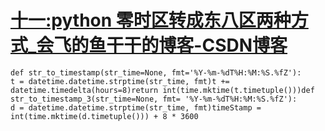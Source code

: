 # [十一:python 零时区转成东八区两种方式_会飞的鱼干干的博客-CSDN博客](https://blog.csdn.net/qq_36066039/article/details/113522661)

```
def str_to_timestamp(str_time=None, fmt='%Y-%m-%dT%H:%M:%S.%fZ'):        t = datetime.datetime.strptime(str_time, fmt)t += datetime.timedelta(hours=8)return int(time.mktime(t.timetuple()))def str_to_timestamp_3(str_time=None, fmt= '%Y-%m-%dT%H:%M:%S.%fZ'):        d = datetime.datetime.strptime(str_time, fmt)timeStamp = int(time.mktime(d.timetuple())) + 8 * 3600
```
